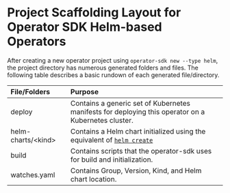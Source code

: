# Project Scaffolding Layout for Operator SDK Helm-based Operators

After creating a new operator project using `operator-sdk new --type helm`,
the project directory has numerous generated folders and files. The following
table describes a basic rundown of each generated file/directory.

| File/Folders | Purpose |
| :---         | :---    |
| deploy | Contains a generic set of Kubernetes manifests for deploying this operator on a Kubernetes cluster. |
| helm-charts/\<kind> | Contains a Helm chart initialized using the equivalent of [`helm create`][docs_helm_create] |
| build | Contains scripts that the operator-sdk uses for build and initialization. |
| watches.yaml | Contains Group, Version, Kind, and Helm chart location. |

[docs_helm_create]:https://helm.sh/docs/helm/#helm-create

